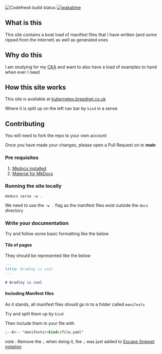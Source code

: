 ![Codefresh build status]( https://g.codefresh.io/api/badges/pipeline/breadnet/Static%20sites%2FKubernetes%20Site?type=cf-1&key=eyJhbGciOiJIUzI1NiJ9.NjA2NDk2ODIzMDk5OTgxZTRjODFmMTNi.5gYRawM6ODqOOVHDq1eDn1cma2Df2_jcXcQ4oAsb9wM)
[![wakatime](https://wakatime.com/badge/user/befd4d51-df71-4caa-90ba-09a83c0524b0/project/d8d255aa-cd90-4619-97dc-e0fd99677606.svg)](https://wakatime.com/badge/user/befd4d51-df71-4caa-90ba-09a83c0524b0/project/d8d255aa-cd90-4619-97dc-e0fd99677606)

## What is this

This site contains a boat load of manifest files that I have written (and some ripped from the internet) as well as generated ones

## Why do this

I am studying for my [CKA](https://documentation.breadnet.co.uk/certifications/cka/) and want to also have a load of examples to hand when ever I need

## How this site works

This site is available at [kubernetes.breadnet.co.uk](https://kubernetes.breadnet.co.uk)

Where it is split up on the left nav bar by `kind` in a sense

## Contributing

You will need to fork the repo to your own account

Once you have made your changes, please open a Pull Request on to **main** 

### Pre requisites

1. [Mkdocs installed](https://www.mkdocs.org/user-guide/installation/)
2. [Material for MkDocs](https://squidfunk.github.io/mkdocs-material/)

### Running the site locally

```shell
mkdocs serve -w .
```

We need to use the `-w .` flag as the manifest files exist outside the `docs` directory

### Write your documentation

Try and follow some basic formatting like the below

#### Tile of pages

They should be represented like the below

```markdown
---
title: Bradley is cool
---

# Bradley is cool
```

#### Including Manifest files

As it stands, all manifest files _should_ go in to a folder called `manifests`

Try and split them up by `kind`

Then include them in your file with

```markdown
;--8<-- "manifests/<kind>/file.yaml"
```

_note_ : Remove the `;` when doing it, the `;` was just added to [Escape Snippet notation](https://facelessuser.github.io/pymdown-extensions/extensions/snippets/#escaping-snippets-notation)